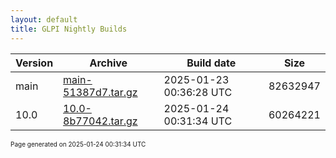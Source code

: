 ```yaml
---
layout: default
title: GLPI Nightly Builds
---
```


Version|Archive|Build date|Size
---|---|---|---
main|[main-51387d7.tar.gz](main-51387d7.tar.gz)|2025-01-23 00:36:28 UTC|82632947
10.0|[10.0-8b77042.tar.gz](10.0-8b77042.tar.gz)|2025-01-24 00:31:34 UTC|60264221

<font size="1">Page generated on 2025-01-24 00:31:34 UTC</font>
